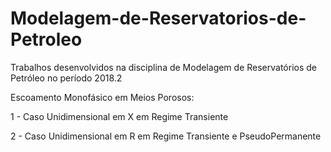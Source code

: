 # Modelagem-de-Reservatorios-de-Petroleo
Trabalhos desenvolvidos na disciplina de Modelagem de Reservatórios de Petróleo no período 2018.2

Escoamento Monofásico em Meios Porosos:

1 - Caso Unidimensional em X em Regime Transiente

2 - Caso Unidimensional em R em Regime Transiente e PseudoPermanente
